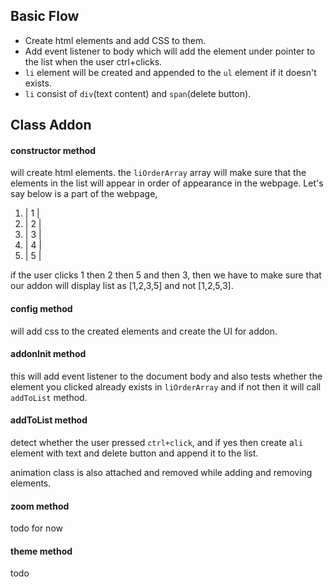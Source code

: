 ##  Basic Flow
-   Create html elements and add CSS to them.
-  Add event listener to body which will add  the element under pointer to the list when the user ctrl+clicks.
-  `li` element will be created and appended to the `ul` element if it doesn't exists.
-  `li` consist of `div`(text content) and `span`(delete button).

## Class Addon
#### constructor method
will create html elements.
the `liOrderArray` array will make sure that the elements in the list will appear in order of appearance in the webpage.
Let's say below is a part of the webpage,
1. |  1 |
2. |  2 |
3. |  3 |
4. |  4 |
5. |  5 |

if  the user clicks 1 then 2 then 5 and then 3, then we have to make sure that our addon will display list as [1,2,3,5] and not [1,2,5,3].

#### config method
will add css to the created elements and create the UI for addon.

#### addonInit method
this will add event listener to the document body and also tests whether the element you clicked already exists in `liOrderArray` and if not then it will call `addToList` method.

#### addToList method
detect whether the user pressed `ctrl+click`, and if yes then
create a`li`  element with text and delete button and append it to the list.

animation class is also attached and removed while adding and removing elements.

#### zoom method
todo for now

#### theme method
todo
